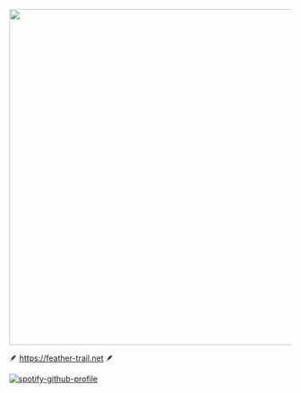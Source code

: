 <image src="https://user-images.githubusercontent.com/7283521/214485304-4c751854-837d-44f7-9541-d125286a88c5.png" width=600>

🪶 https://feather-trail.net 🪶 

[![spotify-github-profile](https://spotify-github-profile.vercel.app/api/view?uid=lugiebob&cover_image=true&theme=natemoo-re&show_offline=false&background_color=121212&interchange=false&bar_color=53b14f&bar_color_cover=false)](https://github.com/kittinan/spotify-github-profile)
